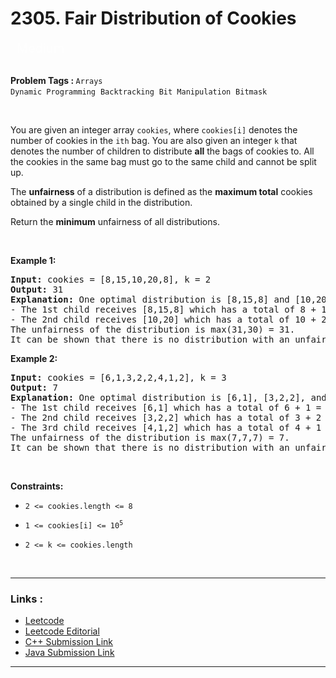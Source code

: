 
<!-- Heading -->
<h1> 2305. Fair Distribution of Cookies
 </h1>


<p style="color : rgba(255, 255, 255, 0.65);padding-bottom: 0.25rem; padding-top: 0.25rem;    padding-left: 0.625rem; padding-right: 0.625rem; display:inline; font-size: 1.25rem">Medium</p>
</br>

</br>
<!-- Tags -->
<p><b>Problem Tags : </b>
<code>Arrays</code>&nbsp;&nbsp;<code>
Dynamic Programming</code>&nbsp;&nbsp;<code>Backtracking</code>&nbsp;&nbsp;<code>Bit Manipulation</code>&nbsp;&nbsp;<code>Bitmask</code></p>

</br>

<!-- Problem Statement -->
You are given an integer array <code>cookies</code>, where <code>cookies[i]</code> denotes the number of cookies in the <code>ith</code> bag. You are also given an integer <code>k</code> that denotes the number of children to distribute **all** the bags of cookies to. All the cookies in the same bag must go to the same child and cannot be split up.

The **unfairness** of a distribution is defined as the **maximum total** cookies obtained by a single child in the distribution.

Return the **minimum** unfairness of all distributions.

<!-- line break -->
<p>&nbsp</p>

<!-- example 1 -->
<strong>Example 1:</strong>

<pre>
<strong>Input:</strong> cookies = [8,15,10,20,8], k = 2
<strong>Output:</strong> 31
<strong>Explanation:</strong> One optimal distribution is [8,15,8] and [10,20]
- The 1st child receives [8,15,8] which has a total of 8 + 15 + 8 = 31 cookies.
- The 2nd child receives [10,20] which has a total of 10 + 20 = 30 cookies.
The unfairness of the distribution is max(31,30) = 31.
It can be shown that there is no distribution with an unfairness less than 31.
</pre>

<!-- example 2 -->
<strong>Example 2:</strong>

<pre>
<strong>Input:</strong> cookies = [6,1,3,2,2,4,1,2], k = 3
<strong>Output:</strong> 7
<strong>Explanation:</strong> One optimal distribution is [6,1], [3,2,2], and [4,1,2]
- The 1st child receives [6,1] which has a total of 6 + 1 = 7 cookies.
- The 2nd child receives [3,2,2] which has a total of 3 + 2 + 2 = 7 cookies.
- The 3rd child receives [4,1,2] which has a total of 4 + 1 + 2 = 7 cookies.
The unfairness of the distribution is max(7,7,7) = 7.
It can be shown that there is no distribution with an unfairness less than 7.
</pre>


<!-- line break -->
<p>&nbsp</p>


<!-- constraints -->
<strong>Constraints:</strong>
- <p><code>2 <= cookies.length <= 8</code></p>
- <p><code>1 <= cookies[i] <= 10<sup>5</sup></code><p>
- <p><code>2 <= k <= cookies.length</code></p>


<!-- line break -->
<p>&nbsp</p>


<!-- horizontal rule -->
<hr>


<!-- Links -->
<h3>Links :</h3>

- [Leetcode](https://leetcode.com/problems/fair-distribution-of-cookies/)
- [Leetcode Editorial](https://leetcode.com/problems/fair-distribution-of-cookies/editorial)
- [C++ Submission Link](https://leetcode.com/problems/fair-distribution-of-cookies/submissions/983528941/)
- [Java Submission Link](https://leetcode.com/problems/fair-distribution-of-cookies/submissions/983531401/)


<hr>